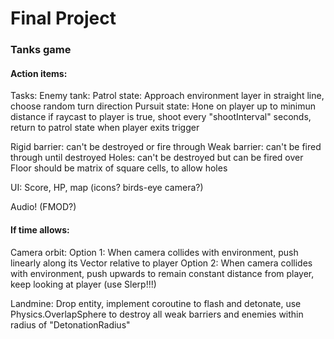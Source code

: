 # Final Project

### Tanks game

<h4>Action items:</h4>
Tasks:
Enemy tank:
	Patrol state:
		Approach environment layer in straight line, choose random turn direction
	Pursuit state:
		Hone on player up to minimun distance if raycast to player is true, shoot every "shootInterval" seconds, return to patrol state when player exits trigger<br>
		
Rigid barrier: can't be destroyed or fire through
Weak barrier: can't be fired through until destroyed
Holes: can't be destroyed but can be fired over
Floor should be matrix of square cells, to allow holes

UI: Score, HP, map (icons? birds-eye camera?)

Audio! (FMOD?)


<h4>If time allows:</h4>
Camera orbit:
	Option 1: When camera collides with environment, push linearly along its Vector relative to player
	Option 2: When camera collides with environment, push upwards to remain constant distance from player, keep looking at player (use Slerp!!!)

Landmine: Drop entity, implement coroutine to flash and detonate, use Physics.OverlapSphere to destroy all weak barriers and enemies within radius of "DetonationRadius"